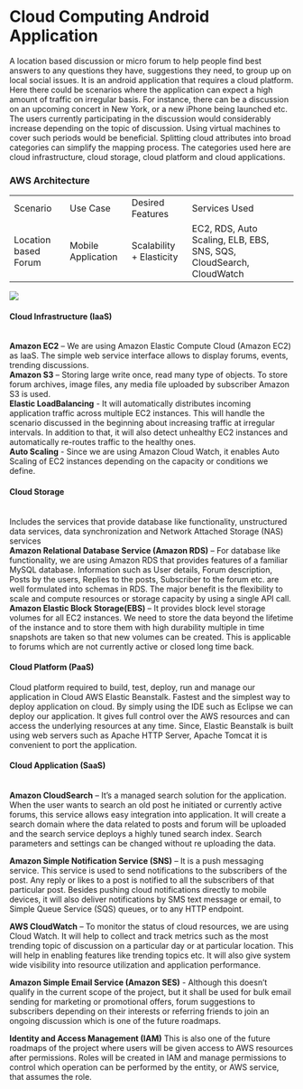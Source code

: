 # Cloud Computing Android Application

A location based discussion or micro forum to help people find best answers to any questions they have, suggestions they need, to group up on local social issues. It is an android application that requires a cloud platform. Here there could be scenarios where the application can expect a high amount of traffic on irregular basis. For instance, there can be a discussion on an upcoming concert in New York, or a new iPhone being launched etc. The users currently participating in the discussion would considerably increase depending on the topic of discussion. Using virtual machines to cover such periods would be beneficial. Splitting cloud attributes into broad categories can simplify the mapping process. The categories used here are cloud infrastructure, cloud storage, cloud platform and cloud applications.


<h3> AWS Architecture </h3>

<table>
  <tr>
      <td>Scenario</td>
      <td>Use Case</td>
      <td>Desired Features</td>
      <td>Services Used</td>
  </tr>
  
   <tr>
      <td>Location based Forum</td>
      <td>Mobile Application</td>
      <td>Scalability + Elasticity</td>
      <td>EC2, RDS, Auto Scaling, ELB, EBS, SNS, SQS, CloudSearch, CloudWatch</td>
  </tr>
</table>

<img src="https://github.com/JanhaviBNYU/Cloud_Computing-Android_Application/blob/master/Pictures/AWS_Architecture.png"/>


<h4>Cloud Infrastructure (IaaS)</h4></br>
<B>Amazon EC2</B> – We are using Amazon Elastic Compute Cloud (Amazon EC2) as IaaS. The simple web service interface allows to display forums, events, trending discussions.</br>
<B>Amazon S3</B> – Storing large write once, read many type of objects. To store forum archives, image files, any media file uploaded by subscriber Amazon S3 is used.</br>
<B>Elastic LoadBalancing</B> - It will automatically distributes incoming application traffic across multiple EC2 instances. This will handle the scenario discussed in the beginning about increasing traffic at irregular intervals. In addition to that, it will also detect unhealthy EC2 instances and automatically re-routes traffic to the healthy ones.</br>
<B>Auto Scaling</B> - Since we are using Amazon Cloud Watch, it enables Auto Scaling of EC2 instances depending on the capacity or conditions we define.</br>
 
<h4>Cloud Storage</h4></br>
Includes the services that provide database like functionality, unstructured data services, data synchronization and Network Attached Storage (NAS) services</br>
<B>Amazon Relational Database Service (Amazon RDS)</B> – For database like functionality, we are using Amazon RDS that provides features of a familiar MySQL database. Information such as User details, Forum description, Posts by the users, Replies to the posts, Subscriber to the forum etc. are well formulated into schemas in RDS. The major benefit is the flexibility to scale and compute resources or storage capacity by using a single API call.</br>
<B>Amazon Elastic Block Storage(EBS)</B> – It provides block level storage volumes for all EC2  instances. We need to store the data beyond the lifetime of the instance and to store them with high durability multiple in time snapshots are taken so that new volumes can be created. This is applicable to forums which are not currently active or closed long time back.
 
<h4>Cloud Platform (PaaS)</h4>
Cloud platform required to build, test, deploy, run and manage our application in Cloud
AWS Elastic Beanstalk.  Fastest and the simplest way to deploy application on cloud.  By simply using the IDE such as Eclipse we can deploy our application. It gives full control over the AWS resources and can access the underlying resources at any time. Since, Elastic Beanstalk is built using web servers such as Apache HTTP Server, Apache Tomcat it is convenient to port the application.
 
<h4>Cloud Application (SaaS)</h4></br>
<B>Amazon CloudSearch</B> – It’s a managed search solution for the application. When the user wants to search an old post he initiated or currently active forums, this service allows easy integration into application. It will create a search domain where the data related to posts and forum will be uploaded and the search service deploys a highly tuned search index. Search parameters and settings can be changed without re uploading the data.</br>

<B>Amazon Simple Notification Service (SNS)</B> – It is a push messaging service. This service is used to send notifications to the subscribers of the post. Any reply or likes to a post is notified to all the subscribers of that particular post. Besides pushing cloud notifications directly to mobile devices, it will also deliver notifications by SMS text message or email, to Simple Queue Service (SQS) queues, or to any HTTP endpoint.</br>

<B>AWS CloudWatch</B> – To monitor the status of cloud resources, we are using Cloud Watch. It will help to collect and track metrics such as the most trending topic of discussion on a particular day or at particular location. This will help in enabling features like trending topics etc. It will also give system wide visibility into resource utilization and application performance.</br>

<B>Amazon Simple Email Service (Amazon SES)</B> - Although this doesn’t qualify in the current scope of the project, but it shall be used for bulk email sending for marketing or promotional offers, forum suggestions to subscribers depending on their interests or referring friends to join an ongoing discussion which is one of the future roadmaps.</br>

<B>Identity and Access Management (IAM)</B>  This is also one of the future roadmaps of the project where users will be given access to AWS resources after permissions. Roles will be created in IAM and manage permissions to control which operation can be performed by the entity, or AWS service, that assumes the role.
 


